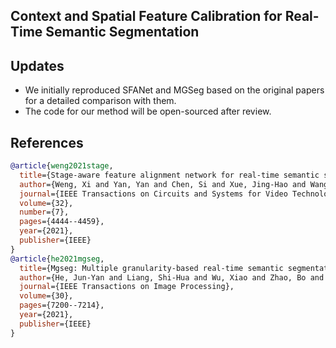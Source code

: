 ## Context and Spatial Feature Calibration for Real-Time Semantic Segmentation




## Updates

- We initially reproduced SFANet and MGSeg based on the original papers for a detailed comparison with them.
- The code for our method will be open-sourced after review.


## References

```bibtex
@article{weng2021stage,
  title={Stage-aware feature alignment network for real-time semantic segmentation of street scenes},
  author={Weng, Xi and Yan, Yan and Chen, Si and Xue, Jing-Hao and Wang, Hanzi},
  journal={IEEE Transactions on Circuits and Systems for Video Technology},
  volume={32},
  number={7},
  pages={4444--4459},
  year={2021},
  publisher={IEEE}
}
@article{he2021mgseg,
  title={Mgseg: Multiple granularity-based real-time semantic segmentation network},
  author={He, Jun-Yan and Liang, Shi-Hua and Wu, Xiao and Zhao, Bo and Zhang, Lei},
  journal={IEEE Transactions on Image Processing},
  volume={30},
  pages={7200--7214},
  year={2021},
  publisher={IEEE}
}
```
